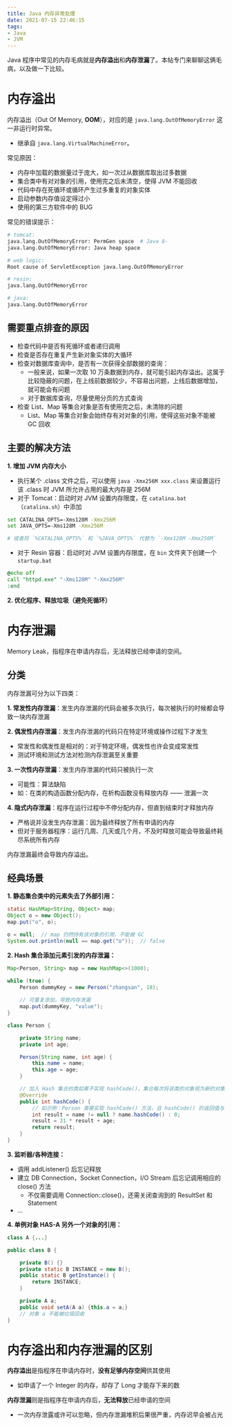 ```yaml
---
title: Java 内存异常处理
date: 2021-07-15 22:46:15
tags:
- Java
- JVM
---
```


Java 程序中常见的内存毛病就是**内存溢出**和**内存泄漏**了。本帖专门来聊聊这俩毛病，以及做一下比较。

<!-- more -->

# 内存溢出

内存溢出（Out Of Memory, **OOM**），对应的是 `java.lang.OutOfMemoryError` 这一非运行时异常。
* 继承自 `java.lang.VirtualMachineError`。

常见原因：
* 内存中加载的数据量过于庞大，如一次过从数据库取出过多数据
* 集合类中有对对象的引用，使用完之后未清空，使得 JVM 不能回收
* 代码中存在死循环或循环产生过多重复的对象实体
* 启动参数内存值设定得过小
* 使用的第三方软件中的 BUG

常见的错误提示：
```bash
# tomcat: 
java.lang.OutOfMemoryError: PermGen space  # Java 8-
java.lang.OutOfMemoryError: Java heap space

# web logic:
Root cause of ServletException java.lang.OutOfMemoryError

# resin: 
java.lang.OutOfMemoryError

# java:
java.lang.OutOfMemoryError
```


## 需要重点排查的原因
* 检查代码中是否有死循环或者递归调用
* 检查是否存在重复产生新对象实体的大循环
* 检查对数据库查询中，是否有一次获得全部数据的查询：
    * 一般来说，如果一次取 10 万条数据到内存，就可能引起内存溢出。这属于比较隐蔽的问题，在上线前数据较少，不容易出问题，上线后数据增加，就可能会有问题
    * 对于数据库查询，尽量使用分页的方式查询
* 检查 List、Map 等集合对象是否有使用完之后，未清除的问题
    * List、Map 等集合对象会始终存有对对象的引用，使得这些对象不能被 GC 回收

## 主要的解决方法

**1. 增加 JVM 内存大小**
* 执行某个 .class 文件之后，可以使用 `java -Xmx256M xxx.class` 来设置运行该 .class 时 JVM 所允许占用的最大内存是 256M
* 对于 Tomcat：启动时对 JVM 设置内存限度，在 `catalina.bat`（`catalina.sh`）中添加
```bash
set CATALINA_OPTS=-Xms128M -Xmx256M
set JAVA_OPTS=-Xms128M -Xmx256M

# 或者将 `%CATALINA_OPTS%` 和 `%JAVA_OPTS%` 代替为 `-Xmx128M -Xmx256M`
```
* 对于 Resin 容器：启动时对 JVM 设置内存限度，在 `bin` 文件夹下创建一个 `startup.bat`
```bat
@echo off
call "httpd.exe" "-Xms128M" "-Xmx256M"
:end
```

**2. 优化程序、释放垃圾（避免死循环）**


# 内存泄漏

Memory Leak，指程序在申请内存后，无法释放已经申请的空间。

## 分类

内存泄漏可分为以下四类：

**1. 常发性内存泄漏**：发生内存泄漏的代码会被多次执行，每次被执行的时候都会导致一块内存泄漏

**2. 偶发性内存泄漏**：发生内存泄漏的代码只在特定环境或操作过程下才发生
* 常发性和偶发性是相对的：对于特定环境，偶发性也许会变成常发性
* 测试环境和测试方法对检测内存泄漏至关重要

**3. 一次性内存泄漏**：发生内存泄漏的代码只被执行一次
* 可能性：算法缺陷
* 如：在类的构造函数分配内存，在析构函数没有释放内存 —— 泄漏一次

**4. 隐式内存泄漏**：程序在运行过程中不停分配内存，但直到结束时才释放内存
* 严格说并没发生内存泄漏：因为最终释放了所有申请的内存
* 但对于服务器程序：运行几周、几天或几个月，不及时释放可能会导致最终耗尽系统所有内存

内存泄漏最终会导致内存溢出。


## 经典场景

**1. 静态集合类中的元素失去了外部引用：**
```java
static HashMap<String, Object> map;
Object o = new Object();
map.put("o", o);

o = null;  // map 仍然持有该对象的引用，不能被 GC
System.out.println(null == map.get("o"));  // false
```

**2. Hash 集合添加元素引发的内存泄漏：**
```java
Map<Person, String> map = new HashMap<>(1000);

while (true) {
    Person dummyKey = new Person("zhangsan", 18);
    
    // 可重复添加，导致内存泄漏
    map.put(dummyKey, "value");
}

class Person {

    private String name;
    private int age;

    Person(String name, int age) {
        this.name = name;
        this.age = age;
    }

    // 加入 Hash 集合的类如果不实现 hashCode()，集合每次将该类的对象视为新的对象，因此导致可以重复添加
    @Override
    public int hashCode() {
        // 如示例：Person 类需实现 hashCode() 方法，且 hashCode() 的返回值与属性相关
        int result = name != null ? name.hashCode() : 0;
        result = 31 * result + age;
        return result;
    }
}
```

**3. 监听器/各种连接：**
* 调用 addListener() 后忘记释放
* 建立 DB Connection，Socket Connection，I/O Stream 后忘记调用相应的 close() 方法
    * 不仅需要调用 Connection::close()，还需关闭查询到的 ResultSet 和 Statement
* ...


**4. 单例对象 HAS-A 另外一个对象的引用：**
```java
class A {...}

public class B {

    private B() {}
    private static B INSTANCE = new B();
    public static B getInstance() {
        return INSTANCE;
    }

    private A a;
    public void setA(A a) {this.a = a;}
    // 对象 a 不能被垃圾回收
}
```


# 内存溢出和内存泄漏的区别

**内存溢出**是指程序在申请内存时，**没有足够内存空间**供其使用
* 如申请了一个 Integer 的内存，却存了 Long 才能存下来的数

**内存泄漏**则是指程序在申请内存后，**无法释放**已经申请的空间
* 一次内存泄露或许可以忽略，但内存泄漏堆积后果很严重，内存迟早会被占光
